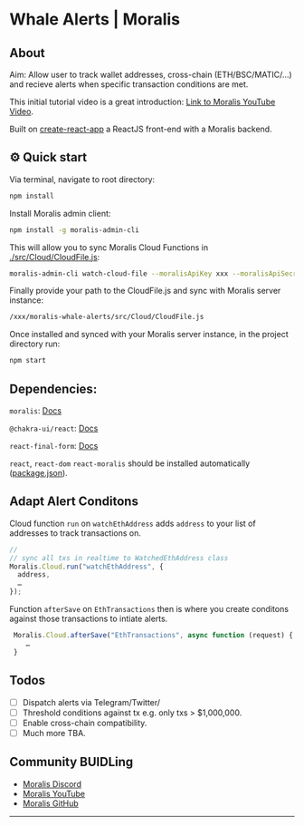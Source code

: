 # Whale Alerts | Moralis

## About

Aim: Allow user to track wallet addresses, cross-chain (ETH/BSC/MATIC/…) and recieve alerts when specific transaction conditions are met.

This initial tutorial video is a great introduction: [Link to Moralis YouTube Video](https://youtu.be/-M1GR45GykQ).

Built on [create-react-app](https://reactjs.org/docs/create-a-new-react-app.html) a ReactJS front-end with a Moralis backend.

## ⚙️ Quick start

Via terminal, navigate to root directory:

```sh
npm install

```

Install Moralis admin client:

```sh
npm install -g moralis-admin-cli

```

This will allow you to sync Moralis Cloud Functions in [./src/Cloud/CloudFile.js](CloudFile.js):

```sh
moralis-admin-cli watch-cloud-file --moralisApiKey xxx --moralisApiSecret xxx --moralisSubdomain xxx.moralisweb3.com --autoSave 1 --moralisCloudfolder /xxx/moralis-whale-alerts/src/Cloud

```

Finally provide your path to the CloudFile.js and sync with Moralis server instance:

```sh
/xxx/moralis-whale-alerts/src/Cloud/CloudFile.js

```

Once installed and synced with your Moralis server instance, in the project directory run:

```sh
npm start

```

## Dependencies:

`moralis`: [Docs](https://docs.moralis.io/)

`@chakra-ui/react`: [Docs](https://chakra-ui.com/docs/getting-started)

`react-final-form`: [Docs](https://final-form.org/docs/final-form/getting-started)

`react`, `react-dom` `react-moralis` should be installed automatically ([package.json](./package.json)).

## Adapt Alert Conditons

Cloud function `run` on `watchEthAddress` adds `address` to your list of addresses to track transactions on.

```javascript
//
// sync all txs in realtime to WatchedEthAddress class
Moralis.Cloud.run("watchEthAddress", {
  address,
  …
});
```

Function `afterSave` on `EthTransactions` then is where you create conditons against those transactions to intiate alerts.

```javascript
 Moralis.Cloud.afterSave("EthTransactions", async function (request) {
    …
 }
```

## Todos

- [ ] Dispatch alerts via Telegram/Twitter/
- [ ] Threshold conditions against tx e.g. only txs > $1,000,000.
- [ ] Enable cross-chain compatibility.
- [ ] Much more TBA.

## Community BUIDLing

- [Moralis Discord](https://discord.com/channels/819584798443569182)
- [Moralis YouTube](https://www.youtube.com/channel/UCgWS9Q3P5AxCWyQLT2kQhBw)
- [Moralis GitHub](https://github.com/MoralisWeb3)

---
